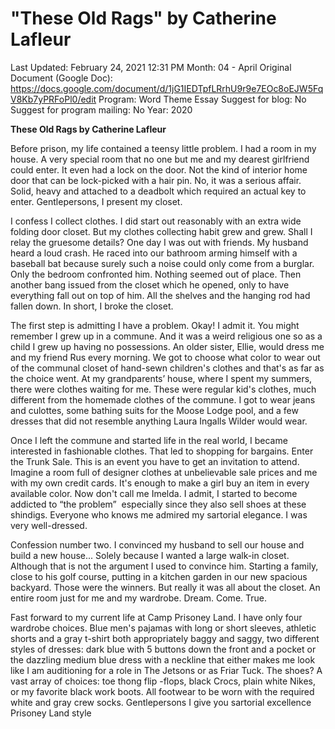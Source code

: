 # "These Old Rags" by Catherine Lafleur

Last Updated: February 24, 2021 12:31 PM
Month: 04 - April
Original Document (Google Doc): https://docs.google.com/document/d/1jG1IEDTpfLRrhU9r9e7EOc8oEJW5FqV8Kb7yPRFoPl0/edit
Program: Word Theme Essay
Suggest for blog: No
Suggest for program mailing: No
Year: 2020

**These Old Rags by Catherine Lafleur**

Before prison, my life contained a teensy little problem. I had a room in my house. A very special room that no one but me and my dearest girlfriend could enter. It even had a lock on the door. Not the kind of interior home door that can be lock-picked with a hair pin. No, it was a serious affair. Solid, heavy and attached to a deadbolt which required an actual key to enter. Gentlepersons, I present my closet.

I confess I collect clothes. I did start out reasonably with an extra wide folding door closet. But my clothes collecting habit grew and grew. Shall I relay the gruesome details? One day I was out with friends. My husband heard a loud crash. He raced into our bathroom arming himself with a baseball bat because surely such a noise could only come from a burglar. Only the bedroom confronted him. Nothing seemed out of place. Then another bang issued from the closet which he opened, only to have everything fall out on top of him. All the shelves and the hanging rod had fallen down. In short, I broke the closet.

The first step is admitting I have a problem. Okay! I admit it. You might remember I grew up in a commune. And it was a weird religious one so as a child I grew up having no possessions. An older sister, Ellie, would dress me and my friend Rus every morning. We got to choose what color to wear out of the communal closet of hand-sewn children's clothes and that's as far as the choice went. At my grandparents’ house, where I spent my summers, there were clothes waiting for me. These were regular kid's clothes, much different from the homemade clothes of the commune. I got to wear jeans and culottes, some bathing suits for the Moose Lodge pool, and a few dresses that did not resemble anything Laura Ingalls Wilder would wear.

Once I left the commune and started life in the real world, I became interested in fashionable clothes. That led to shopping for bargains. Enter the Trunk Sale. This is an event you have to get an invitation to attend. Imagine a room full of designer clothes at unbelievable sale prices and me with my own credit cards. It's enough to make a girl buy an item in every available color. Now don't call me Imelda. I admit, I started to become addicted to “the problem”  especially since they also sell shoes at these shindigs. Everyone who knows me admired my sartorial elegance. I was very well-dressed.

Confession number two. I convinced my husband to sell our house and build a new house... Solely because I wanted a large walk-in closet. Although that is not the argument I used to convince him. Starting a family, close to his golf course, putting in a kitchen garden in our new spacious backyard. Those were the winners. But really it was all about the closet. An entire room just for me and my wardrobe. Dream. Come. True.

Fast forward to my current life at Camp Prisoney Land. I have only four wardrobe choices. Blue men's pajamas with long or short sleeves, athletic shorts and a gray t-shirt both appropriately baggy and saggy, two different styles of dresses: dark blue with 5 buttons down the front and a pocket or the dazzling medium blue dress with a neckline that either makes me look like I am auditioning for a role in The Jetsons or as Friar Tuck. The shoes? A vast array of choices: toe thong flip -flops, black Crocs, plain white Nikes, or my favorite black work boots. All footwear to be worn with the required white and gray crew socks. Gentlepersons I give you sartorial excellence Prisoney Land style